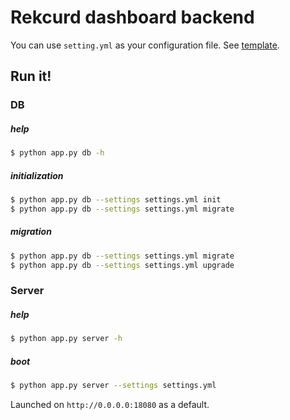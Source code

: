 # Rekcurd dashboard backend
You can use `setting.yml` as your configuration file. See [template](./template/settings.yml-tpl).


## Run it!
### DB
##### help
```bash
$ python app.py db -h
```

##### initialization
```bash
$ python app.py db --settings settings.yml init
$ python app.py db --settings settings.yml migrate
```

##### migration
```bash
$ python app.py db --settings settings.yml migrate
$ python app.py db --settings settings.yml upgrade
```


### Server
##### help
```bash
$ python app.py server -h
```

##### boot
```bash
$ python app.py server --settings settings.yml
```

Launched on `http://0.0.0.0:18080` as a default.
